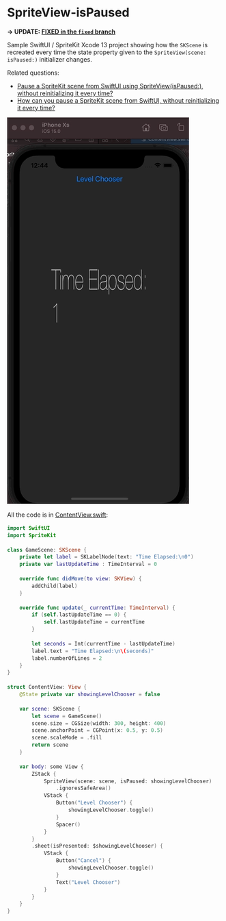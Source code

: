 # SpriteView-isPaused

**-> UPDATE: [FIXED in the `fixed` branch](https://github.com/clns/SpriteView-isPaused/tree/fixed)**

Sample SwiftUI / SpriteKit Xcode 13 project showing how the `SKScene` is recreated every time the state property given to the `SpriteView(scene: isPaused:)` initializer changes.

Related questions:

- [Pause a SpriteKit scene from SwiftUI using SpriteView(isPaused:), without reinitializing it every time?](https://stackoverflow.com/questions/69442079/pause-a-spritekit-scene-from-swiftui-using-spriteviewispaused-without-reinit)
- [How can you pause a SpriteKit scene from SwiftUI, without reinitializing it every time?](https://developer.apple.com/forums/thread/691607)

![Demonstration](SpriteView-isPaused.gif)

All the code is in [ContentView.swift](https://github.com/clns/SpriteView-isPaused/blob/main/SpriteView-isPaused/ContentView.swift):

```swift
import SwiftUI
import SpriteKit

class GameScene: SKScene {
    private let label = SKLabelNode(text: "Time Elapsed:\n0")
    private var lastUpdateTime : TimeInterval = 0
    
    override func didMove(to view: SKView) {
        addChild(label)
    }
    
    override func update(_ currentTime: TimeInterval) {
        if (self.lastUpdateTime == 0) {
            self.lastUpdateTime = currentTime
        }
        
        let seconds = Int(currentTime - lastUpdateTime)
        label.text = "Time Elapsed:\n\(seconds)"
        label.numberOfLines = 2
    }
}

struct ContentView: View {
    @State private var showingLevelChooser = false
    
    var scene: SKScene {
        let scene = GameScene()
        scene.size = CGSize(width: 300, height: 400)
        scene.anchorPoint = CGPoint(x: 0.5, y: 0.5)
        scene.scaleMode = .fill
        return scene
    }
    
    var body: some View {
        ZStack {
            SpriteView(scene: scene, isPaused: showingLevelChooser)
                .ignoresSafeArea()
            VStack {
                Button("Level Chooser") {
                    showingLevelChooser.toggle()
                }
                Spacer()
            }
        }
        .sheet(isPresented: $showingLevelChooser) {
            VStack {
                Button("Cancel") {
                    showingLevelChooser.toggle()
                }
                Text("Level Chooser")
            }
        }
    }
}
```
